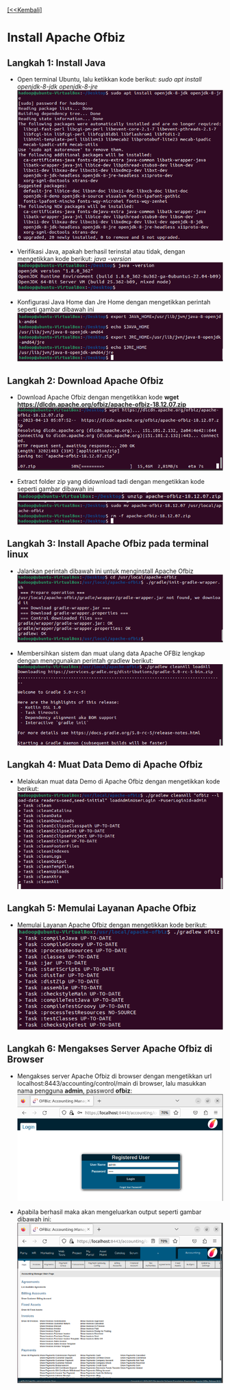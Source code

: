[ [<<Kembali] ](https://github.com/AnggitaAlbiantara/tekn-cloud-computing/blob/c307fd50f6006d0e1c9b9f737596525c583309a6/minggu-05/README.md)
# Install Apache Ofbiz
## Langkah 1: Install Java
- Open terminal Ubuntu, lalu ketikkan kode berikut: *sudo apt install openjdk-8-jdk openjdk-8-jre*
![gb1](https://github.com/AnggitaAlbiantara/tekn-cloud-computing/blob/745761c333ddc9b567b8c3aa4cb862c75f77bd12/minggu-05/1.PNG)

- Verifikasi Java, apakah berhasil terinstal atau tidak, dengan mengetikkan kode berikut: *java -version*
![gb2](https://github.com/AnggitaAlbiantara/tekn-cloud-computing/blob/745761c333ddc9b567b8c3aa4cb862c75f77bd12/minggu-05/2.PNG)

- Konfigurasi Java Home dan Jre Home dengan mengetikkan perintah seperti gambar dibawah ini 
![gb3](https://github.com/AnggitaAlbiantara/tekn-cloud-computing/blob/745761c333ddc9b567b8c3aa4cb862c75f77bd12/minggu-05/3.PNG)

## Langkah 2: Download Apache Ofbiz
- Download Apache Ofbiz dengan mengetikkan kode **wget https://dlcdn.apache.org/ofbiz/apache-ofbiz-18.12.07.zip**
![gb4](https://github.com/AnggitaAlbiantara/tekn-cloud-computing/blob/745761c333ddc9b567b8c3aa4cb862c75f77bd12/minggu-05/4.PNG)

- Extract folder zip yang didownload tadi dengan mengetikkan kode seperti gambar dibawah ini
![gb5](https://github.com/AnggitaAlbiantara/tekn-cloud-computing/blob/745761c333ddc9b567b8c3aa4cb862c75f77bd12/minggu-05/5.PNG)
![gb6](https://github.com/AnggitaAlbiantara/tekn-cloud-computing/blob/745761c333ddc9b567b8c3aa4cb862c75f77bd12/minggu-05/6.PNG)

## Langkah 3: Install Apache Ofbiz pada terminal linux
- Jalankan perintah dibawah ini untuk menginstall Apache Ofbiz
![gb7](https://github.com/AnggitaAlbiantara/tekn-cloud-computing/blob/745761c333ddc9b567b8c3aa4cb862c75f77bd12/minggu-05/7.PNG)

- Membersihkan sistem dan muat ulang data Apache OFBiz lengkap dengan menggunakan perintah gradlew berikut:
![gb8](https://github.com/AnggitaAlbiantara/tekn-cloud-computing/blob/745761c333ddc9b567b8c3aa4cb862c75f77bd12/minggu-05/8.PNG)

## Langkah 4: Muat Data Demo di Apache Ofbiz
- Melakukan muat data Demo di Apache Ofbiz dengan mengetikkan kode berikut:
![gb9](https://github.com/AnggitaAlbiantara/tekn-cloud-computing/blob/745761c333ddc9b567b8c3aa4cb862c75f77bd12/minggu-05/9.PNG)

## Langkah 5: Memulai Layanan Apache Ofbiz 
- Memulai Layanan Apache Ofbiz dengan mengetikkan kode berikut:
![gb10](https://github.com/AnggitaAlbiantara/tekn-cloud-computing/blob/745761c333ddc9b567b8c3aa4cb862c75f77bd12/minggu-05/10.PNG)

## Langkah 6: Mengakses Server Apache Ofbiz di Browser
- Mengakses server Apache Ofbiz di browser dengan mengetikkan url localhost:8443/accounting/control/main di browser, lalu masukkan nama pengguna **admin**, password **ofbiz**:
![gb12](https://github.com/AnggitaAlbiantara/tekn-cloud-computing/blob/745761c333ddc9b567b8c3aa4cb862c75f77bd12/minggu-05/12.PNG)

- Apabila berhasil maka akan mengeluarkan output seperti gambar dibawah ini:
![gb13](https://github.com/AnggitaAlbiantara/tekn-cloud-computing/blob/745761c333ddc9b567b8c3aa4cb862c75f77bd12/minggu-05/13.PNG)
